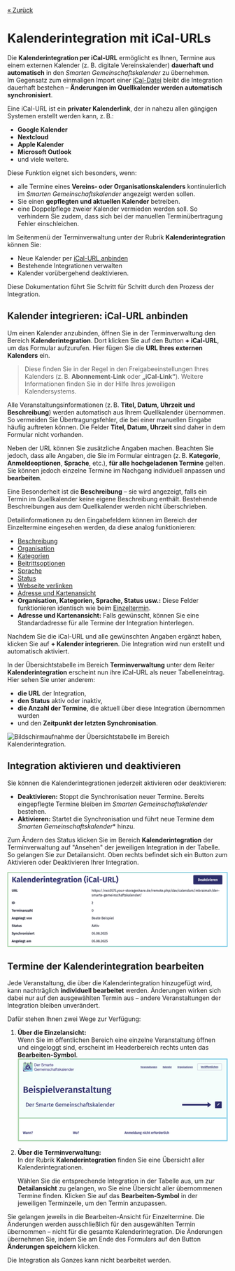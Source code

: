 
[« Zurück](/get-started)

# Kalenderintegration mit iCal-URLs

Die **Kalenderintegration per iCal-URL** ermöglicht es Ihnen, Termine aus einem externen Kalender (z. B. digitale Vereinskalender) **dauerhaft und automatisch** in den *Smarten Gemeinschaftskalender* zu übernehmen.  
Im Gegensatz zum einmaligen Import einer [iCal-Datei](/Terminverwaltung/iCal-Dateien/) bleibt die Integration dauerhaft bestehen – **Änderungen im Quellkalender werden automatisch synchronisiert**.  

Eine iCal-URL ist ein **privater Kalenderlink**, der in nahezu allen gängigen Systemen erstellt werden kann, z. B.:
- **Google Kalender**
- **Nextcloud**
- **Apple Kalender**
- **Microsoft Outlook**
- und viele weitere.

Diese Funktion eignet sich besonders, wenn:  
- alle Termine eines **Vereins- oder Organisationskalenders** kontinuierlich im *Smarten Gemeinschaftskalender* angezeigt werden sollen.  
- Sie einen **gepflegten und aktuellen Kalender** betreiben.
- eine Doppelpflege zweier Kalender vermieden werden soll. So verhindern Sie zudem, dass sich bei der manuellen Terminübertragung Fehler einschleichen.  

Im Seitenmenü der Terminverwaltung unter der Rubrik **Kalenderintegration** können Sie:  
- Neue Kalender per [iCal-URL anbinden](#kalender-integrieren-ical-url-anbinden) 
- Bestehende Integrationen verwalten  
- Kalender vorübergehend deaktivieren.

Diese Dokumentation führt Sie Schritt für Schritt durch den Prozess der Integration.


## Kalender integrieren: iCal-URL anbinden

Um einen Kalender anzubinden, öffnen Sie in der Terminverwaltung den Bereich **Kalenderintegration**. Dort klicken Sie auf den Button **+ iCal-URL**, um das Formular aufzurufen. Hier fügen Sie die **URL Ihres externen Kalenders** ein. 
   > Diese finden Sie in der Regel in den Freigabeeinstellungen Ihres Kalenders (z. B. **Abonnement-Link** oder **„iCal-Link“**).  Weitere Informationen finden Sie in der Hilfe Ihres jeweiligen Kalendersystems.  


Alle Veranstaltungsinformationen (z. B. **Titel, Datum, Uhrzeit und Beschreibung**) werden automatisch aus Ihrem Quellkalender übernommen. So vermeiden Sie Übertragungsfehler, die bei einer manuellen Eingabe häufig auftreten können. Die Felder  **Titel, Datum, Uhrzeit** sind daher in dem Formular nicht vorhanden.

Neben der URL können Sie zusätzliche Angaben machen. Beachten Sie jedoch, dass alle Angaben, die Sie im Formular eintragen (z. B. **Kategorie**, **Anmeldeoptionen**, **Sprache**, etc.), **für alle hochgeladenen Termine** gelten. Sie können jedoch einzelne Termine im Nachgang individuell anpassen und **bearbeiten**.  

Eine Besonderheit ist die **Beschreibung** – sie wird angezeigt, falls ein Termin im Quellkalender keine eigene Beschreibung enthält. Bestehende Beschreibungen aus dem Quellkalender werden nicht überschrieben. 

Detailinformationen zu den Eingabefeldern können im Bereich der Einzeltermine eingesehen werden, da diese analog funktionieren:

- [Beschreibung](/Terminverwaltung/Einzeltermine/#beschreibung)
- [Organisation](/Terminverwaltung/Einzeltermine/#organisation)
- [Kategorien](/Terminverwaltung/Einzeltermine/#kategorien)
- [Beitrittsoptionen](/Terminverwaltung/Einzeltermine/#beitrittsoptionen)
- [Sprache](/Terminverwaltung/Einzeltermine/#sprache)
- [Status](/Terminverwaltung/Einzeltermine/#status)
- [Webseite verlinken](/Terminverwaltung/Einzeltermine/#webseite-verlinken)
- [Adresse und Kartenansicht](/Terminverwaltung/Einzeltermine/#adresse-und-kartenansicht)
- **Organisation, Kategorien, Sprache, Status usw.:** Diese Felder funktionieren identisch wie beim [Einzeltermin](/Terminverwaltung/Einzeltermine/).  
- **Adresse und Kartenansicht:** Falls gewünscht, können Sie eine Standardadresse für alle Termine der Integration hinterlegen.

Nachdem Sie die iCal-URL und alle gewünschten Angaben ergänzt haben, klicken Sie auf **+ Kalender integrieren**. Die Integration wird nun erstellt und automatisch aktiviert. 

In der Übersichtstabelle im Bereich **Terminverwaltung** unter dem Reiter **Kalenderintegration** erscheint nun ihre iCal-URL als neuer Tabelleneintrag. Hier sehen Sie unter anderem:
- **die URL** der Integration,
- **den Status** aktiv oder inaktiv,
- **die Anzahl der Termine**, die aktuell über diese Integration übernommen wurden
- und den **Zeitpunkt der letzten Synchronisation**.

![Bildschirmaufnahme der Übersichtstabelle im Bereich Kalenderintegration.](./Bilder/Übersicht.png)

## Integration aktivieren und deaktivieren

Sie können die Kalenderintegrationen jederzeit aktivieren oder deaktivieren:  
- **Deaktivieren:** Stoppt die Synchronisation neuer Termine. Bereits eingepflegte Termine bleiben im *Smarten Gemeinschaftskalender* bestehen.   
- **Aktivieren:**  Startet die Synchronisation und führt neue Termine dem *Smarten Gemeinschaftskalender** hinzu.

Zum Ändern des Status klicken Sie im Bereich **Kalenderintegration** der Terminverwaltung auf "Ansehen" der jeweiligen Integration in der Tabelle. So gelangen Sie zur Detailansicht. Oben rechts befindet sich ein Button zum Aktivieren oder Deaktivieren Ihrer Integration. 

![Bildschirmaufnahme der Detailansicht einer Kalenderintegration.](./Bilder/Status.png)

## Termine der Kalenderintegration bearbeiten

Jede Veranstaltung, die über die Kalenderintegration hinzugefügt wird, kann nachträglich **individuell bearbeitet** werden. Änderungen wirken sich dabei nur auf den ausgewählten Termin aus – andere Veranstaltungen der Integration bleiben unverändert.

Dafür stehen Ihnen zwei Wege zur Verfügung:

1. **Über die Einzelansicht:**  
   Wenn Sie im öffentlichen Bereich eine einzelne Veranstaltung öffnen und eingeloggt sind, erscheint im Headerbereich rechts unten das **Bearbeiten-Symbol**.
    ![Bildschirmaufnahme des Headers eines Einzeltermins im eingeloggten Zustand mit Option zum Bearbeiten ](./Bilder/bearbeiten%20Einzelansicht.png)

2. **Über die Terminverwaltung:**  
   In der Rubrik **Kalenderintegration** finden Sie eine Übersicht aller Kalenderintegrationen.
  
     Wählen Sie die entsprechende Integration in der Tabelle aus, um zur **Detailansicht** zu gelangen, wo Sie eine Übersicht aller übernommenen Termine finden. Klicken Sie auf das **Bearbeiten-Symbol** in der jeweiligen Terminzeile, um den Termin anzupassen.

Sie gelangen jeweils in die Bearbeiten-Ansicht für Einzeltermine. Die Änderungen werden ausschließlich für den ausgewählten Termin übernommen – nicht für die gesamte Kalenderintegration. Die Änderungen übernehmen Sie, indem Sie am Ende des Formulars auf den Button **Änderungen speichern** klicken.  

Die Integration als Ganzes kann nicht bearbeitet werden. 